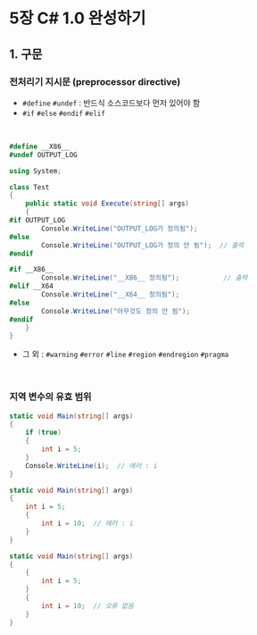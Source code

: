 # 5장 C# 1.0 완성하기
## 1. 구문
### 전처리기 지시문 (preprocessor directive)
- `#define` `#undef` : 반드식 소스코드보다 먼저 있어야 함
- `#if` `#else` `#endif` `#elif`
<br>

````csharp
#define __X86__
#undef OUTPUT_LOG

using System;

class Test
{
    public static void Execute(string[] args)
    {
#if OUTPUT_LOG
        Console.WriteLine("OUTPUT_LOG가 정의됨");
#else
        Console.WriteLine("OUTPUT_LOG가 정의 안 됨");  // 출력
#endif

#if __X86__
        Console.WriteLine("__X86__ 정의됨");           // 출력
#elif __X64
        Console.WriteLine("__X64__ 정의됨");
#else
        Console.WriteLine("아무것도 정의 안 됨");
#endif
    }
}
````
- 그 외 : `#warning` `#error` `#line` `#region` `#endregion` `#pragma`
<br>

### 지역 변수의 유효 범위

````csharp
static void Main(string[] args)
{
    if (true)
    {
        int i = 5;
    }
    Console.WriteLine(i);  // 에러 : i
}
````
````csharp
static void Main(string[] args)
{
    int i = 5;
    {
        int i = 10;  // 에러 : i
    }
}
````
````csharp
static void Main(string[] args)
{
    {
        int i = 5;
    }
    {
        int i = 10;  // 오류 없음
    }
}
````
<br>
